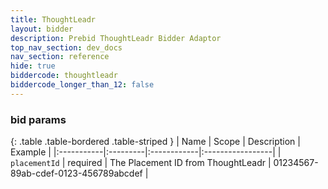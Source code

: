 ```yaml
---
title: ThoughtLeadr
layout: bidder
description: Prebid ThoughtLeadr Bidder Adaptor
top_nav_section: dev_docs
nav_section: reference
hide: true
biddercode: thoughtleadr
biddercode_longer_than_12: false
---
```


### bid params

{: .table .table-bordered .table-striped }
| Name | Scope | Description | Example |
|:-----------|:---------|:------------|:-----------------|
| `placementId` | required | The Placement ID from ThoughtLeadr | 01234567-89ab-cdef-0123-456789abcdef |
